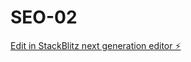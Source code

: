 # SEO-02

[Edit in StackBlitz next generation editor ⚡️](https://stackblitz.com/~/github.com/complexsimplcitymedia/SEO-02)